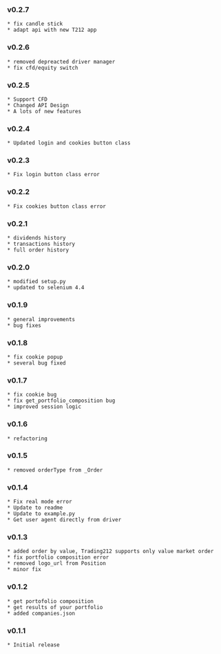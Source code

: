### v0.2.7
    * fix candle stick
    * adapt api with new T212 app
### v0.2.6
    * removed depreacted driver manager
    * fix cfd/equity switch
### v0.2.5

    * Support CFD
    * Changed API Design
    * A lots of new features

### v0.2.4

    * Updated login and cookies button class

### v0.2.3

    * Fix login button class error

### v0.2.2

    * Fix cookies button class error

### v0.2.1

    * dividends history
    * transactions history
    * full order history

### v0.2.0

    * modified setup.py
    * updated to selenium 4.4

### v0.1.9

    * general improvements
    * bug fixes

### v0.1.8

    * fix cookie popup
    * several bug fixed

### v0.1.7

    * fix cookie bug
    * fix get_portfolio_composition bug
    * improved session logic

### v0.1.6

    * refactoring

### v0.1.5

    * removed orderType from _Order

### v0.1.4

    * Fix real mode error
    * Update to readme
    * Update to example.py
    * Get user agent directly from driver

### v0.1.3

    * added order by value, Trading212 supports only value market order
    * fix portfolio composition error
    * removed logo_url from Position
    * minor fix

### v0.1.2

    * get portofolio composition
    * get results of your portfolio
    * added companies.json

### v0.1.1

    * Initial release